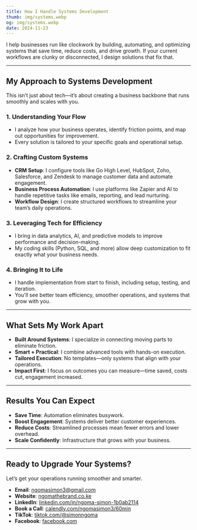 ```yaml
---
title: How I Handle Systems Development  
thumb: img/systems.webp  
og: img/systems.webp  
date: 2024-11-23  
---
```


I help businesses run like clockwork by building, automating, and optimizing systems that save time, reduce costs, and drive growth. If your current workflows are clunky or disconnected, I design solutions that fix that.

---

## My Approach to Systems Development

This isn’t just about tech—it’s about creating a business backbone that runs smoothly and scales with you.

### 1. Understanding Your Flow
- I analyze how your business operates, identify friction points, and map out opportunities for improvement.  
- Every solution is tailored to your specific goals and operational setup.

### 2. Crafting Custom Systems
- **CRM Setup**: I configure tools like Go High Level, HubSpot, Zoho, Salesforce, and Zendesk to manage customer data and automate engagement.  
- **Business Process Automation**: I use platforms like Zapier and AI to handle repetitive tasks like emails, reporting, and lead nurturing.  
- **Workflow Design**: I create structured workflows to streamline your team’s daily operations.

### 3. Leveraging Tech for Efficiency
- I bring in data analytics, AI, and predictive models to improve performance and decision-making.  
- My coding skills (Python, SQL, and more) allow deep customization to fit exactly what your business needs.

### 4. Bringing It to Life
- I handle implementation from start to finish, including setup, testing, and iteration.  
- You’ll see better team efficiency, smoother operations, and systems that grow with you.

---

## What Sets My Work Apart

- **Built Around Systems**: I specialize in connecting moving parts to eliminate friction.  
- **Smart + Practical**: I combine advanced tools with hands-on execution.  
- **Tailored Execution**: No templates—only systems that align with your operations.  
- **Impact First**: I focus on outcomes you can measure—time saved, costs cut, engagement increased.

---

## Results You Can Expect

- **Save Time**: Automation eliminates busywork.  
- **Boost Engagement**: Systems deliver better customer experiences.  
- **Reduce Costs**: Streamlined processes mean fewer errors and lower overhead.  
- **Scale Confidently**: Infrastructure that grows with your business.

---

## Ready to Upgrade Your Systems?

Let’s get your operations running smoother and smarter.  
- **Email**: [ngomasimon3@gmail.com](mailto:ngomasimon3@gmail.com)  
- **Website**: [ngomathebrand.co.ke](/all-services/)
- **LinkedIn**: [linkedin.com/in/ngoma-simon-1b0ab2114](https://www.linkedin.com/in/ngoma-simon-1b0ab2114)  
- **Book a Call**: [calendly.com/ngomasimon3/60min](https://www.calendly.com/ngomasimon3/60min)
- **TikTok**: [tiktok.com/@simonngoma](https://www.tiktok.com/@simonngoma?_t=ZS-8vIsE6rR1Nv&_r=1)
- **Facebook**: [facebook.com](https://www.facebook.com/share/1R6SnUwQam/)

